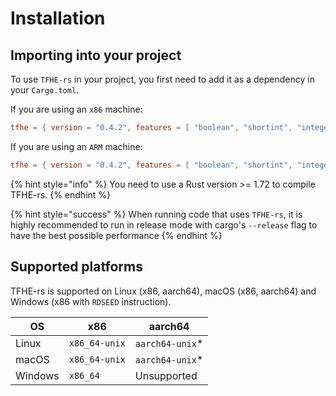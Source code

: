 # Installation



## Importing into your project

To use `TFHE-rs` in your project, you first need to add it as a dependency in your `Cargo.toml`.

If you are using an `x86` machine:
```toml
tfhe = { version = "0.4.2", features = [ "boolean", "shortint", "integer", "x86_64-unix" ] }
```

If you are using an `ARM` machine:
```toml
tfhe = { version = "0.4.2", features = [ "boolean", "shortint", "integer", "aarch64-unix" ] }
```

{% hint style="info" %}
You need to use a Rust version >= 1.72 to compile TFHE-rs.
{% endhint %}

{% hint style="success" %}
When running code that uses `TFHE-rs`, it is highly recommended to run in release mode with cargo's `--release` flag to have the best possible performance
{% endhint %}



## Supported platforms

TFHE-rs is supported on Linux (x86, aarch64), macOS (x86, aarch64) and Windows (x86 with `RDSEED` instruction).

| OS      | x86           | aarch64          |
| ------- | ------------- | ---------------- |
| Linux   | `x86_64-unix` | `aarch64-unix`\* |
| macOS   | `x86_64-unix` | `aarch64-unix`\* |
| Windows | `x86_64`      | Unsupported      |
